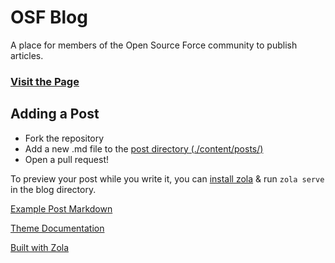 # OSF Blog

A place for members of the Open Source Force community to publish articles.

### [Visit the Page](https://opensource-force.github.io/osf-blog/)

## Adding a Post

* Fork the repository
* Add a new .md file to the [post directory (./content/posts/)](./content/posts/)
* Open a pull request!

To preview your post while you write it, you can [install zola](https://www.getzola.org/documentation/getting-started/installation/) & run `zola serve` in the blog directory.

[Example Post Markdown](https://github.com/not-matthias/apollo/tree/main/content/posts)

[Theme Documentation](https://github.com/not-matthias/apollo)

[Built with Zola](https://www.getzola.org/)
